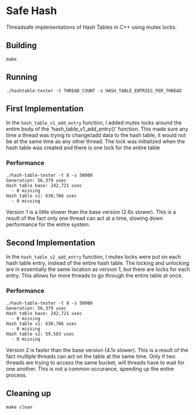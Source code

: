 # Safe Hash
Threadsafe implementations of Hash Tables in C++ using mutex locks.

## Building
```shell
make
```

## Running
```shell
./hashtable-tester -t THREAD_COUNT -s HASH_TABLE_ENTRIES_PER_THREAD
```

## First Implementation
In the `hash_table_v1_add_entry` function, I added mutex locks around the entire body of the 'hash_table_v1_add_entry()' function. This made sure any time a thread was trying to change/add data to the hash table, it would not be at the same time as any other thread. The lock was initialized when the hash table was created and there is one lock for the entire table

### Performance
```shell
./hash-table-tester -t 8 -s 50000
Generation: 56,379 usec
Hash table base: 242,721 usec
  - 0 missing
Hash table v1: 630,766 usec
  - 0 missing
```
Version 1 is a little slower than the base version (2.6x slower). This is a result of the fact only one thread can act at a time, slowing down performance for the entire system.

## Second Implementation
In the `hash_table_v2_add_entry` function, I mutex locks were put on each hash table entry, instead of the entire hash table. The locking and unlocking are in essentially the same location as version 1, but there are locks for each entry. This allows for more threads to go through the entire table at once.

### Performance
```shell
./hash-table-tester -t 8 -s 50000
Generation: 56,379 usec
Hash table base: 242,721 usec
  - 0 missing
Hash table v1: 630,766 usec
  - 0 missing
Hash table v2: 59,583 usec
  - 0 missing
```
Version 2 is  faster than the base version (4.1x slower). This is a result of the fact multiple threads can act on the table at the same time. Only if two threads are trying to access the same bucket, will threads have to wait for one another. This is not a common occurance, speeding up the entire process.


## Cleaning up
```shell
make clean
```
